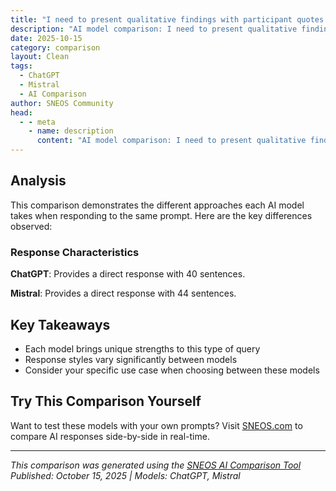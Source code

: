 ```yaml
---
title: "I need to present qualitative findings with participant quotes effectively. Help me: 1) Select quotes that are vivid"
description: "AI model comparison: I need to present qualitative findings with participant quotes effectively. Help me: 1) Select quote..."
date: 2025-10-15
category: comparison
layout: Clean
tags:
  - ChatGPT
  - Mistral
  - AI Comparison
author: SNEOS Community
head:
  - - meta
    - name: description
      content: "AI model comparison: I need to present qualitative findings with participant quotes effectively. Help me: 1) Select quotes that are vivid..."
---
```


<ChatComparison
  title="I need to present qualitative findings with participant quotes effectively. Help me: 1) Select quotes that are vivid"
  prompt="I need to present qualitative findings with participant quotes effectively. Help me: 1) Select quotes that are vivid"
  :responses='{"ChatGPT": "Selecting vivid quotes to represent your qualitative findings is crucial for conveying the depth and richness of the participants\u0027 experiences. Here are some tips to help you choose the most effective quotes:\n\n### Tips for Selecting Vivid Quotes\n\n1. **Emotional Impact**: Look for quotes that convey strong emotions or reactions. These can connect with the audience on a personal level.\n\n   - **Example**: Instead of a neutral statement like, \u0022I found the experience helpful,\u0022 seek something like, \u0022That moment changed everything for me; it was like a light bulb flicked on in my mind.\u0022\n\n2. **Descriptive Language**: Choose quotes that utilize vivid imagery or descriptive language. This can help paint a mental picture for the audience.\n\n   - **Example**: \u0022Walking into that room felt like stepping into a whirlwind; my heart raced as I took in the chaos around me.\u0022\n\n3. **Unique Perspectives**: Look for quotes that present a unique or unexpected viewpoint. This can add depth and interest to your findings.\n\n   - **Example**: \u0022Most people think failure is the end, but for me, it was just the beginning of something beautiful.\u0022\n\n4. **Conciseness**: Select quotes that are succinct yet powerful. A brief but impactful statement can be more memorable than a lengthy one.\n\n   - **Example**: \u0022I was lost, and suddenly, I was found.\u0022\n\n5. **Diversity of Experiences**: Aim to include a range of perspectives that accurately represent the diversity among participants. This illustrates the complexity of the topic.\n\n   - **Example**: \u0022For some, it was a burden; for others, it was liberation.\u0022\n\n6. **Resonance with Themes**: Choose quotes that clearly align with the key themes of your research. This makes them more meaningful in the context of your findings.\n\n   - **Example**: If exploring resilience, a quote like, \u0022Against all odds, I stood my ground,\u0022 directly reinforces core themes.\n\n7. **Authenticity**: Ensure the quotes sound authentic and true to the speaker\u0027s voice. Avoid editing for grammar or clarity if it alters the meaning or emotion.\n\n   - **Example**: \u0022I ain\u0027t got no time for doubt\u2014either you live or you die out here.\u0022\n\n### Example of Selecting Quotes\n\nSuppose your research theme is about coping with uncertainty during a crisis. Here are some potential quotes you might consider:\n\n1. **Vivid Emotional Quote**: \u201CThe fear was like a dark cloud hovering over me, and I could barely breathe.\u201D\n   \n2. **Descriptive Language**: \u0022It felt like we were sailing on a stormy sea, not knowing if we\u2019d make it to the shore.\u0022\n\n3. **Unique Perspective**: \u201CIn the chaos, I found clarity; it was as if the storm showed me who I truly am.\u201D\n\n4. **Concise Impact**: \u201CHope was a flicker in a dark tunnel.\u201D\n\nBy carefully selecting and emphasizing these vivid quotes, you can effectively illustrate your qualitative findings and create a strong connection with your audience. Once you have your selected quotes, consider using them in your presentation alongside brief explanations or analyses to provide context and enhance understanding.", "Mistral": "Selecting vivid quotes is crucial for effectively presenting qualitative findings. Here are some steps to help you choose compelling quotes:\n\n1. **Relevance**: Ensure the quotes are directly relevant to your research questions, themes, or hypotheses. They should illustrate or support the points you are making.\n\n2. **Clarity**: Choose quotes that are clear and easy to understand. Avoid quotes that are overly complex or require extensive background information to comprehend.\n\n3. **Emotional Impact**: Quotes that convey strong emotions or personal experiences can be particularly vivid. Look for quotes that evoke empathy, surprise, or other strong reactions.\n\n4. **Contrast and Variety**: Include a mix of quotes that represent different perspectives or experiences. This can help to highlight the diversity of your findings and make your presentation more engaging.\n\n5. **Brevity**: While longer quotes can provide context, shorter, punchy quotes can be more impactful. Aim for a balance between providing enough context and keeping the quotes concise.\n\n6. **Representativeness**: Ensure that the quotes you select are representative of the broader themes or patterns in your data. Avoid cherry-picking quotes that are outliers or not typical of your findings.\n\n7. **Context**: Provide enough context for each quote so that the audience can understand its significance. This might include a brief introduction to the participant or the situation being described.\n\n8. **Authenticity**: Use quotes that capture the participants\u0027 authentic voices and experiences. Avoid overly edited or sanitized quotes that lose the original flavor of the participants\u0027 words.\n\n### Example Selection Process\n\n1. **Identify Key Themes**: Start by identifying the key themes or findings from your qualitative analysis.\n\n2. **Review Transcripts**: Go through your interview transcripts or other qualitative data sources and highlight quotes that stand out as particularly vivid or illustrative of your themes.\n\n3. **Categorize Quotes**: Organize the highlighted quotes into categories based on the themes they represent.\n\n4. **Refine Selection**: From each category, select the most vivid and representative quotes. Consider the criteria mentioned above to make your final selection.\n\n5. **Edit for Clarity**: Ensure that the quotes are clear and understandable. You may need to edit them slightly for clarity, but be careful not to change the meaning or tone.\n\n### Example Quotes\n\n- **Theme: Challenges Faced by New Teachers**\n  - **Quote**: \u0022I felt like I was drowning in paperwork and lesson plans. There were days when I didn\u0027t even have time to eat lunch.\u0022\n\n- **Theme: Positive Impact of Mentorship**\n  - **Quote**: \u0022Having a mentor made all the difference. She was always there to offer advice and encouragement, even when I felt like giving up.\u0022\n\n- **Theme: Student Engagement**\n  - **Quote**: \u0022The best part of my day is when I see the kids\u0027 faces light up with excitement. It makes all the hard work worth it.\u0022\n\nBy following these steps and criteria, you can select vivid quotes that will effectively convey your qualitative findings and engage your audience."}' published-date="{DateTime.UtcNow:HH:mm}"
/>

## Analysis

This comparison demonstrates the different approaches each AI model takes when responding to the same prompt. Here are the key differences observed:

### Response Characteristics

**ChatGPT**: Provides a direct response with 40 sentences. 

**Mistral**: Provides a direct response with 44 sentences. 

## Key Takeaways

- Each model brings unique strengths to this type of query
- Response styles vary significantly between models
- Consider your specific use case when choosing between these models

## Try This Comparison Yourself

Want to test these models with your own prompts? Visit [SNEOS.com](https://sneos.com) to compare AI responses side-by-side in real-time.

---

*This comparison was generated using the [SNEOS AI Comparison Tool](https://sneos.com)*
*Published: October 15, 2025 | Models: ChatGPT, Mistral*
